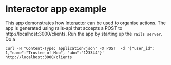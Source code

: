 # Interactor app example

This app demonstrates how [Interactor](https://github.com/collectiveidea/interactor) can be used to organise actions.
The app is generated using rails-api that accepts a POST to http://localhost:3000/clients.
Run the app by starting up the `rails server`.
Do a

 `curl -H "Content-Type: application/json" -X POST  -d '{"user_id": 1,"name":"Trustee of Moo", "abn":"123344"}' http://localhost:3000/clients`
